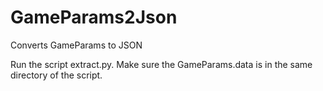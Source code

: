 # GameParams2Json
 Converts GameParams to JSON  

 Run the script extract.py. Make sure the GameParams.data is in the same directory of the script.
